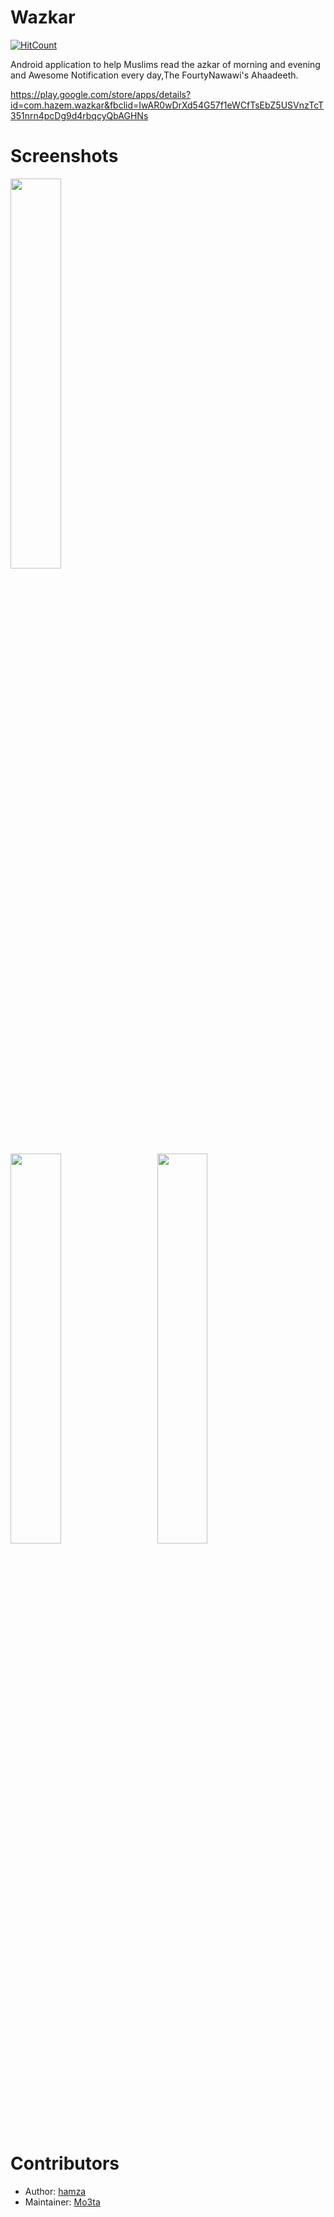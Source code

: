 # Wazkar
[![HitCount](http://hits.dwyl.com/hamza94max/Wazkar.svg)](http://hits.dwyl.com/hamza94max/Wazkar)

Android  application to help Muslims read the azkar of morning and evening
and Awesome Notification every day,The FourtyNawawi's Ahaadeeth.

https://play.google.com/store/apps/details?id=com.hazem.wazkar&fbclid=IwAR0wDrXd54G57f1eWCfTsEbZ5USVnzTcT351nrn4pcDg9d4rbqcyQbAGHNs


# Screenshots 
<div>

<img src = "https://user-images.githubusercontent.com/54688005/89568598-d52a5e00-d823-11ea-8a98-049681905725.png" width = 40%>
  <img width ="5%"/> 

</div>

<div>
<img src = "https://user-images.githubusercontent.com/54688005/89568716-0014b200-d824-11ea-8fcb-4be7af30880c.png" width = 40%>
  <img width ="5%"/> 
  


<img src = "https://user-images.githubusercontent.com/54688005/89568723-030fa280-d824-11ea-8412-d4311a80839a.png" width = 40%>
</div>




# Contributors 
- Author: [hamza](https://github.com/hamza94max/Wazkar)
- Maintainer: [Mo3ta](https://github.com/MahmoudMabrok)
